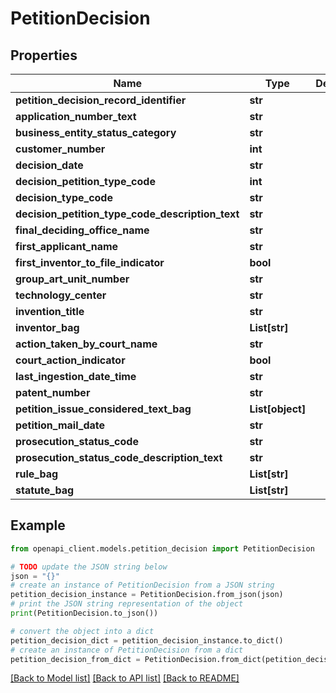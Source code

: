 # PetitionDecision


## Properties

Name | Type | Description | Notes
------------ | ------------- | ------------- | -------------
**petition_decision_record_identifier** | **str** |  | [optional] 
**application_number_text** | **str** |  | [optional] 
**business_entity_status_category** | **str** |  | [optional] 
**customer_number** | **int** |  | [optional] 
**decision_date** | **str** |  | [optional] 
**decision_petition_type_code** | **int** |  | [optional] 
**decision_type_code** | **str** |  | [optional] 
**decision_petition_type_code_description_text** | **str** |  | [optional] 
**final_deciding_office_name** | **str** |  | [optional] 
**first_applicant_name** | **str** |  | [optional] 
**first_inventor_to_file_indicator** | **bool** |  | [optional] 
**group_art_unit_number** | **str** |  | [optional] 
**technology_center** | **str** |  | [optional] 
**invention_title** | **str** |  | [optional] 
**inventor_bag** | **List[str]** |  | [optional] 
**action_taken_by_court_name** | **str** |  | [optional] 
**court_action_indicator** | **bool** |  | [optional] 
**last_ingestion_date_time** | **str** |  | [optional] 
**patent_number** | **str** |  | [optional] 
**petition_issue_considered_text_bag** | **List[object]** |  | [optional] 
**petition_mail_date** | **str** |  | [optional] 
**prosecution_status_code** | **str** |  | [optional] 
**prosecution_status_code_description_text** | **str** |  | [optional] 
**rule_bag** | **List[str]** |  | [optional] 
**statute_bag** | **List[str]** |  | [optional] 

## Example

```python
from openapi_client.models.petition_decision import PetitionDecision

# TODO update the JSON string below
json = "{}"
# create an instance of PetitionDecision from a JSON string
petition_decision_instance = PetitionDecision.from_json(json)
# print the JSON string representation of the object
print(PetitionDecision.to_json())

# convert the object into a dict
petition_decision_dict = petition_decision_instance.to_dict()
# create an instance of PetitionDecision from a dict
petition_decision_from_dict = PetitionDecision.from_dict(petition_decision_dict)
```
[[Back to Model list]](../README.md#documentation-for-models) [[Back to API list]](../README.md#documentation-for-api-endpoints) [[Back to README]](../README.md)


